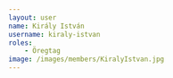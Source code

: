 ```yaml
---
layout: user
name: Király István
username: kiraly-istvan
roles:
    - Öregtag
image: /images/members/KiralyIstvan.jpg
---
```


